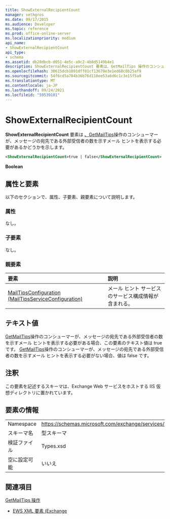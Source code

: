 ```yaml
---
title: ShowExternalRecipientCount
manager: sethgros
ms.date: 09/17/2015
ms.audience: Developer
ms.topic: reference
ms.prod: office-online-server
ms.localizationpriority: medium
api_name:
- ShowExternalRecipientCount
api_type:
- schema
ms.assetid: db28dbcb-d051-4e5c-a9c2-4b8d5149b4e1
description: ShowExternalRecipientCount 要素は、GetMailTips 操作のコンシューマーが、メッセージの宛先である外部受信者の数を示すメール ヒントを表示する必要があるかどうかを示します。
ms.openlocfilehash: 30615dcb1091dff01cf13679e3e1ed68c8b25af9
ms.sourcegitcommit: 54f6cd5a704b36b76d110ee53a6d6c1c3e15f5a9
ms.translationtype: MT
ms.contentlocale: ja-JP
ms.lasthandoff: 09/24/2021
ms.locfileid: "59539101"
---
```

# <a name="showexternalrecipientcount"></a>ShowExternalRecipientCount

**ShowExternalRecipientCount** 要素は [、GetMailTips](getmailtips-operation.md)操作のコンシューマーが、メッセージの宛先である外部受信者の数を示すメール ヒントを表示する必要があるかどうかを示します。 
  
```XML
<ShowExternalRecipientCount>true | false</ShowExternalRecipientCount>
```

 **Boolean**
## <a name="attributes-and-elements"></a>属性と要素

以下のセクションで、属性、子要素、親要素について説明します。
  
### <a name="attributes"></a>属性

なし。
  
### <a name="child-elements"></a>子要素

なし。
  
### <a name="parent-elements"></a>親要素

|**要素**|**説明**|
|:-----|:-----|
|[MailTipsConfiguration (MailTipsServiceConfiguration)](mailtipsconfiguration-mailtipsserviceconfiguration.md) <br/> |メール ヒント サービスのサービス構成情報が含まれる。  <br/> |
   
## <a name="text-value"></a>テキスト値

[GetMailTips](getmailtips-operation.md)操作のコンシューマーが、メッセージの宛先である外部受信者の数を示すメール ヒントを表示する必要がある場合、この要素のテキスト値は true です。 [GetMailTips](getmailtips-operation.md)操作のコンシューマーが、メッセージの宛先である外部受信者の数を示すメール ヒントを表示する必要がない場合、値は false です。  
  
## <a name="remarks"></a>注釈

この要素を記述するスキーマは、Exchange Web サービスをホストする IIS 仮想ディレクトリに置かれています。
  
## <a name="element-information"></a>要素の情報

|||
|:-----|:-----|
|Namespace  <br/> |https://schemas.microsoft.com/exchange/services/2006/types  <br/> |
|スキーマ名  <br/> |型スキーマ  <br/> |
|検証ファイル  <br/> |Types.xsd  <br/> |
|空に設定可能  <br/> |いいえ  <br/> |
   
## <a name="see-also"></a>関連項目



[GetMailTips 操作](getmailtips-operation.md)


- [EWS XML 要素 (Exchange](ews-xml-elements-in-exchange.md)

